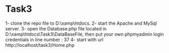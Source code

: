 # Task3

1- clone the repo file to ‪D:\xamp\htdocs.
2- start the Apache and MySql server.
3- open the Database.php file located in D:\xamp\htdocs\Task3\DataBaseFile, then put your own phpmyadmin login credentials
in line number : 37
4- start with url http://localhost/task3/Home.php



 
